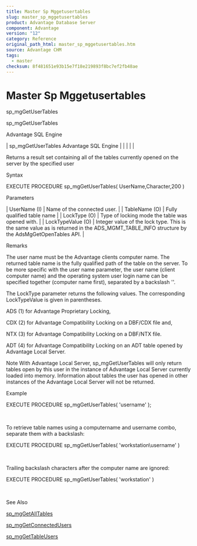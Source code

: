 ```yaml
---
title: Master Sp Mggetusertables
slug: master_sp_mggetusertables
product: Advantage Database Server
component: Advantage
version: "12"
category: Reference
original_path_html: master_sp_mggetusertables.htm
source: Advantage CHM
tags:
  - master
checksum: 8f481651e93b15e7f18e219893f8bc7ef2fb48ae
---
```


# Master Sp Mggetusertables

sp\_mgGetUserTables

sp\_mgGetUserTables

Advantage SQL Engine

| sp\_mgGetUserTables  Advantage SQL Engine |  |  |  |  |

Returns a result set containing all of the tables currently opened on the server by the specified user

Syntax

EXECUTE PROCEDURE sp\_mgGetUserTables( UserName,Character,200 )

Parameters

| UserName (I) | Name of the connected user. |
| TableName (O) | Fully qualified table name |
| LockType (O) | Type of locking mode the table was opened with. |
| LockTypeValue (O) | Integer value of the lock type. This is the same value as is returned in the ADS\_MGMT\_TABLE\_INFO structure by the AdsMgGetOpenTables API. |

Remarks

The user name must be the Advantage clients computer name. The returned table name is the fully qualified path of the table on the server. To be more specific with the user name parameter, the user name (client computer name) and the operating system user login name can be specified together (computer name first), separated by a backslash '\'.

The LockType parameter returns the following values. The corresponding LockTypeValue is given in parentheses.

ADS (1) for Advantage Proprietary Locking,

CDX (2) for Advantage Compatibility Locking on a DBF/CDX file and,

NTX (3) for Advantage Compatibility Locking on a DBF/NTX file.

ADT (4) for Advantage Compatibility Locking on an ADT table opened by Advantage Local Server.

Note With Advantage Local Server, sp\_mgGetUserTables will only return tables open by this user in the instance of Advantage Local Server currently loaded into memory. Information about tables the user has opened in other instances of the Advantage Local Server will not be returned.

Example

EXECUTE PROCEDURE sp\_mgGetUserTables( 'username' );

 

To retrieve table names using a computername and username combo, separate them with a backslash:

EXECUTE PROCEDURE sp\_mgGetUserTables( 'workstation\username' )

 

Trailing backslash characters after the computer name are ignored:

EXECUTE PROCEDURE sp\_mgGetUserTables( 'workstation\' )

 

See Also

[sp\_mgGetAllTables](master_sp_mggetalltables.md)

[sp\_mgGetConnectedUsers](master_sp_mggetconnectedusers.md)

[sp\_mgGetTableUsers](master_sp_mggettableusers.md)
